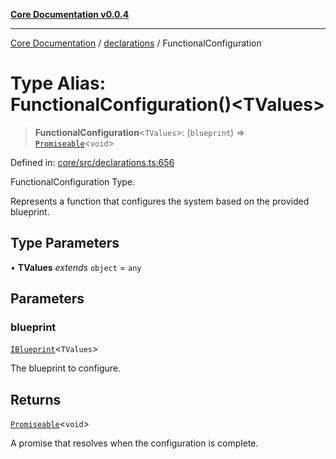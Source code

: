 [**Core Documentation v0.0.4**](../../README.md)

***

[Core Documentation](../../modules.md) / [declarations](../README.md) / FunctionalConfiguration

# Type Alias: FunctionalConfiguration()\<TValues\>

> **FunctionalConfiguration**\<`TValues`\>: (`blueprint`) => [`Promiseable`](Promiseable.md)\<`void`\>

Defined in: [core/src/declarations.ts:656](https://github.com/stonemjs/core/blob/e4675fc5d1a8e120fdb4d54e226a2496fdda3681/src/declarations.ts#L656)

FunctionalConfiguration Type.

Represents a function that configures the system based on the provided blueprint.

## Type Parameters

• **TValues** *extends* `object` = `any`

## Parameters

### blueprint

[`IBlueprint`](IBlueprint.md)\<`TValues`\>

The blueprint to configure.

## Returns

[`Promiseable`](Promiseable.md)\<`void`\>

A promise that resolves when the configuration is complete.
